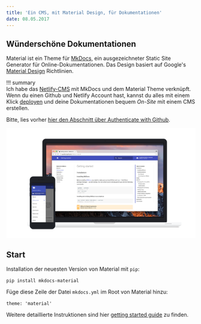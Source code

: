 ```yaml
---
title: 'Ein CMS, mit Material Design, für Dokumentationen'
date: 08.05.2017
---
```

## Wünderschöne Dokumentationen

Material ist ein Theme für [MkDocs](http://www.mkdocs.org), ein ausgezeichneter Static Site Generator für Online-Dokumentationen. Das Design basiert auf Google's [Material Design](https://www.google.com/design/spec/material-design)
Richtlinien.

!!! summary  
Ich habe das [Netlify-CMS](https://netlifycms.org) mit MkDocs und dem Material Theme verknüpft. Wenn du einen Github und Netlify Account hast, kannst du alles mit einem Klick [deployen](https://app.netlify.com/start/deploy?repository=https://github.com/capriosa/mkdocs-cms) und deine Dokumentationen bequem *On-Site* mit einem CMS erstellen.

Bitte, lies vorher [hier den Abschnitt über Authenticate with Github](https://www.netlifycms.org/docs/test-drive/).

[![Material für MkDocs](images/material.png)](images/material.png)

## Start

Installation der neuesten Version von Material mit `pip`:

    pip install mkdocs-material

Füge diese Zeile der Datei `mkdocs.yml` im Root von Material hinzu:

    theme: 'material'

Weitere detaillierte Instruktionen sind hier [getting started guide](getting-started.md) zu finden.


